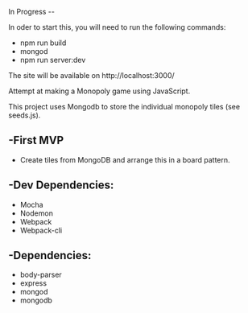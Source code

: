 In Progress --

In oder to start this, you will need to run the following commands:

- npm run build
- mongod
- npm run server:dev

The site will be available on http://localhost:3000/

Attempt at making a Monopoly game using JavaScript.

This project uses Mongodb to store the individual monopoly tiles (see seeds.js).


-First MVP
-
- Create tiles from MongoDB and arrange this in a board pattern.



-Dev Dependencies:
-
- Mocha
- Nodemon
- Webpack
- Webpack-cli

-Dependencies:
-
- body-parser
- express
- mongod
- mongodb
